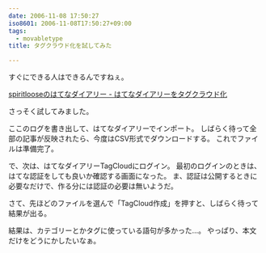 ```yaml
---
date: 2006-11-08 17:50:27
iso8601: 2006-11-08T17:50:27+09:00
tags:
  - movabletype
title: タグクラウド化を試してみた

---
```


すぐにできる人はできるんですねぇ。

<a title="spiritlooseのはてなダイアリー - はてなダイアリーをタグクラウド化" href="http://d.hatena.ne.jp/spiritloose/20061108/1162947334">spiritlooseのはてなダイアリー - はてなダイアリーをタグクラウド化</a>

さっそく試してみました。

ここのログを書き出して、はてなダイアリーでインポート。
しばらく待って全部の記事が反映されたら、今度はCSV形式でダウンロードする。
これでファイルは準備完了。

で、次は、はてなダイアリーTagCloudにログイン。
最初のログインのときは、はてな認証をしても良いか確認する画面になった。
ま、認証は公開するときに必要なだけで、作る分には認証の必要は無いようだ。

さて、先ほどのファイルを選んで「TagCloud作成」を押すと、しばらく待って結果が出る。

結果は、カテゴリーとかタグに使っている語句が多かった…。
やっぱり、本文だけをどうにかしたいなぁ。
